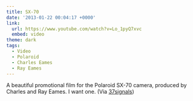 ```yaml
---
title: SX-70
date: '2013-01-22 00:04:17 +0000'
link:
  url: https://www.youtube.com/watch?v=Lo_1pyQ7xvc
  embed: video
theme: dark
tags:
  - Video
  - Polaroid
  - Charles Eames
  - Ray Eames
---
```

A beautiful promotional film for the Polaroid SX-70 camera, produced by Charles and Ray Eames. I want one. (Via [37signals][1])

[1]: http://37signals.com/svn/posts/3402
